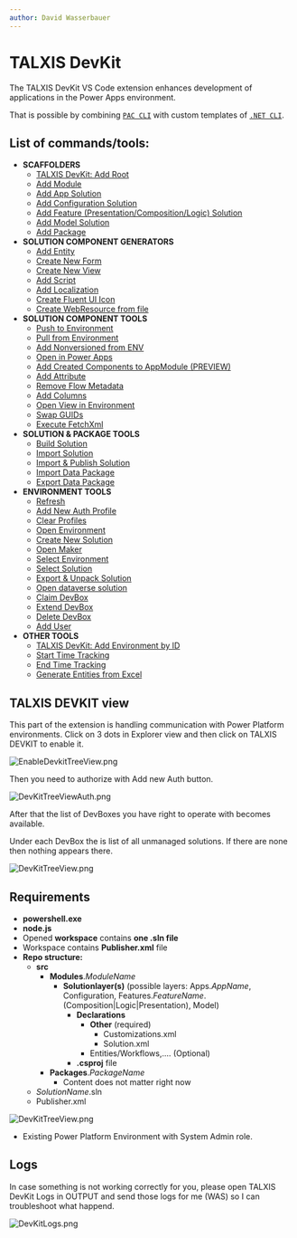 ```yaml
---
author: David Wasserbauer
---
```


# TALXIS DevKit
The TALXIS DevKit VS Code extension enhances development of applications in the Power Apps environment.

That is possible by combining [`PAC CLI`](https://learn.microsoft.com/en-us/power-platform/developer/cli/introduction) with custom templates of [`.NET CLI`](https://learn.microsoft.com/en-us/dotnet/core/tools/).

## **List of commands/tools:**
- **SCAFFOLDERS**
	- [TALXIS DevKit: Add Root](/en/developer-guide/getting-started/devkit/devkit-scaffolders/#root)
	- [Add Module](/en/developer-guide/getting-started/devkit/devkit-scaffolders/#module)
	- [Add App Solution](/en/developer-guide/getting-started/devkit/devkit-scaffolders/#solution-layers)
	- [Add Configuration Solution](/en/developer-guide/getting-started/devkit/devkit-scaffolders/#solution-layers)
	- [Add Feature (Presentation/Composition/Logic) Solution](/en/developer-guide/getting-started/devkit/devkit-scaffolders/#solution-layers)
	- [Add Model Solution](/en/developer-guide/getting-started/devkit/devkit-scaffolders/#solution-layers)
	- [Add Package](/en/developer-guide/getting-started/devkit/devkit-scaffolders//#package)
- **SOLUTION COMPONENT GENERATORS**
	- [Add Entity](/en/developer-guide/getting-started/devkit/devkit-solution-component-generators/#entity)
	- [Create New Form](/en/developer-guide/getting-started/devkit/devkit-solution-component-generators/#form)
	- [Create New View](/en/developer-guide/getting-started/devkit/devkit-solution-component-generators/#view)
	- [Add Script](/en/developer-guide/getting-started/devkit/devkit-solution-component-generators/#script)
	- [Add Localization](/en/developer-guide/getting-started/devkit/devkit-solution-component-generators/#localization)
	- [Create Fluent UI Icon](/en/developer-guide/getting-started/devkit/devkit-solution-component-generators/#fluent-ui-icon)
	- [Create WebResource from file](/en/developer-guide/getting-started/devkit/devkit-solution-component-generators/#webresource-from-file)
- **SOLUTION COMPONENT TOOLS**
	- [Push to Environment](/en/developer-guide/getting-started/devkit/devkit-solution-component-tools/#push-to-environment)
	- [Pull from Environment](/en/developer-guide/getting-started/devkit/devkit-solution-component-tools/#pull-from-environment)
	- [Add Nonversioned from ENV](/en/developer-guide/getting-started/devkit/devkit-solution-component-tools/#add-nonversioned-from-env)
	- [Open in Power Apps](/en/developer-guide/getting-started/devkit/devkit-solution-component-tools/#open-in-power-apps)
	- [Add Created Components to AppModule (PREVIEW)](/en/developer-guide/getting-started/devkit/devkit-solution-component-tools/#add-created-components-to-appmodule-preview)
	- [Add Attribute](/en/developer-guide/getting-started/devkit/devkit-solution-component-tools/#add-attribute)
	- [Remove Flow Metadata](/en/developer-guide/getting-started/devkit/devkit-solution-component-tools/#remove-flow-metadata)
	- [Add Columns](/en/developer-guide/getting-started/devkit/devkit-solution-component-tools/#add-columns)
	- [Open View in Environment](/en/developer-guide/getting-started/devkit/devkit-solution-component-tools/#open-view-in-environment)
	- [Swap GUIDs](/en/developer-guide/getting-started/devkit/devkit-solution-component-tools/#swap-guids)
	- [Execute FetchXml](/en/developer-guide/getting-started/devkit/devkit-solution-component-tools/#execute-fetchxml)
- **SOLUTION & PACKAGE TOOLS**
	- [Build Solution](/en/developer-guide/getting-started/devkit/devkit-solution-package-tools/#build-solution)
	- [Import Solution](/en/developer-guide/getting-started/devkit/devkit-solution-package-tools/#import-solution)
	- [Import & Publish Solution](/en/developer-guide/getting-started/devkit/devkit-solution-package-tools/#import-publish-solution)
	- [Import Data Package](/en/developer-guide/getting-started/devkit/devkit-solution-package-tools/#import-data-package)
	- [Export Data Package](/en/developer-guide/getting-started/devkit/devkit-solution-package-tools/#export-data-package)
- **ENVIRONMENT TOOLS**
	- [Refresh](/en/developer-guide/getting-started/devkit/devkit-environment-tools/#refresh)
	- [Add New Auth Profile](/en/developer-guide/getting-started/devkit/devkit-environment-tools/#add-new-auth-profile)
	- [Clear Profiles](/en/developer-guide/getting-started/devkit/devkit-environment-tools/#clear-profiles)
	- [Open Environment](/en/developer-guide/getting-started/devkit/devkit-environment-tools/#open-environment)
	- [Create New Solution](/en/developer-guide/getting-started/devkit/devkit-environment-tools/#create-new-solution)
	- [Open Maker](/en/developer-guide/getting-started/devkit/devkit-environment-tools/#open-maker)
	- [Select Environment](/en/developer-guide/getting-started/devkit/devkit-environment-tools/#select-environment)
	- [Select Solution](/en/developer-guide/getting-started/devkit/devkit-environment-tools/#select-solution)
	- [Export & Unpack Solution](/en/developer-guide/getting-started/devkit/devkit-environment-tools/#export--unpack-solution)
	- [Open dataverse solution](/en/developer-guide/getting-started/devkit/devkit-environment-tools/#open-dataverse-solution)
	- [Claim DevBox](/en/developer-guide/getting-started/devkit/devkit-environment-tools/#claim-devbox)
	- [Extend DevBox](/en/developer-guide/getting-started/devkit/devkit-environment-tools/#extend-devbox)
	- [Delete DevBox](/en/developer-guide/getting-started/devkit/devkit-environment-tools/#delete-devbox)
	- [Add User](/en/developer-guide/getting-started/devkit/devkit-environment-tools/#add-user)
- **OTHER TOOLS**
	- [TALXIS DevKit: Add Environment by ID](/en/developer-guide/getting-started/devkit/devkit-other-tools/#talxis-devkit-add-environment-by-id)
	- [Start Time Tracking](/en/developer-guide/getting-started/devkit/devkit-other-tools/#start-time-tracking)
	- [End Time Tracking](/en/developer-guide/getting-started/devkit/devkit-other-tools/#end-time-tracking)
	- [Generate Entities from Excel](/en/developer-guide/getting-started/devkit/devkit-other-tools/#generate-entities-from-excel)

## **TALXIS DEVKIT view**
This part of the extension is handling communication with Power Platform environments.
Click on 3 dots in Explorer view and then click on TALXIS DEVKIT to enable it. 

![EnableDevkitTreeView.png](/.attachments/DevKit/EnableDevkitTreeView.png)

Then you need to authorize with Add new Auth button. 

![DevKitTreeViewAuth.png](/.attachments/DevKit/DevKitTreeViewAuth.png)

After that the list of DevBoxes you have right to operate with becomes available. 

Under each DevBox the is list of all unmanaged solutions. If there are none then nothing appears there.

![DevKitTreeView.png](/.attachments/DevKit/DevKitTreeView.png)



## Requirements
- **powershell.exe**
- **node.js**
- Opened **workspace** contains **one .sln file**
- Workspace contains **Publisher.xml** file
- **Repo structure:**
	- **src**
		- **Modules**.*ModuleName*
			- **Solutionlayer(s)** (possible layers: Apps.*AppName*, Configuration, Features.*FeatureName*.(Composition|Logic|Presentation), Model)
				- **Declarations**
					- **Other** (required)
						- Customizations.xml
						- Solution.xml
					- Entities/Workflows,.... (Optional)
				- **.csproj** file
		- **Packages**.*PackageName*
			- Content does not matter right now
	- *SolutionName*.sln
	- Publisher.xml

![DevKitTreeView.png](/.attachments/DevKit/DevKitTreeView.png)

- Existing Power Platform Environment with System Admin role.

## Logs
In case something is not working correctly for you, please open TALXIS DevKit Logs in OUTPUT and send those logs for me (WAS) so I can troubleshoot what happend.

![DevKitLogs.png](/.attachments/DevKit/DevKitLogs.png)
